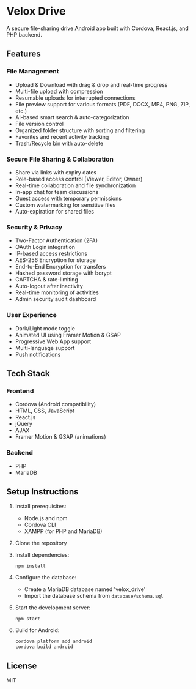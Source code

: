 # Velox Drive

A secure file-sharing drive Android app built with Cordova, React.js, and PHP backend.

## Features

### File Management
- Upload & Download with drag & drop and real-time progress
- Multi-file upload with compression
- Resumable uploads for interrupted connections
- File preview support for various formats (PDF, DOCX, MP4, PNG, ZIP, etc.)
- AI-based smart search & auto-categorization
- File version control
- Organized folder structure with sorting and filtering
- Favorites and recent activity tracking
- Trash/Recycle bin with auto-delete

### Secure File Sharing & Collaboration
- Share via links with expiry dates
- Role-based access control (Viewer, Editor, Owner)
- Real-time collaboration and file synchronization
- In-app chat for team discussions
- Guest access with temporary permissions
- Custom watermarking for sensitive files
- Auto-expiration for shared files

### Security & Privacy
- Two-Factor Authentication (2FA)
- OAuth Login integration
- IP-based access restrictions
- AES-256 Encryption for storage
- End-to-End Encryption for transfers
- Hashed password storage with bcrypt
- CAPTCHA & rate-limiting
- Auto-logout after inactivity
- Real-time monitoring of activities
- Admin security audit dashboard

### User Experience
- Dark/Light mode toggle
- Animated UI using Framer Motion & GSAP
- Progressive Web App support
- Multi-language support
- Push notifications

## Tech Stack

### Frontend
- Cordova (Android compatibility)
- HTML, CSS, JavaScript
- React.js
- jQuery
- AJAX
- Framer Motion & GSAP (animations)

### Backend
- PHP
- MariaDB

## Setup Instructions

1. Install prerequisites:
   - Node.js and npm
   - Cordova CLI
   - XAMPP (for PHP and MariaDB)

2. Clone the repository

3. Install dependencies:
   ```
   npm install
   ```

4. Configure the database:
   - Create a MariaDB database named 'velox_drive'
   - Import the database schema from `database/schema.sql`

5. Start the development server:
   ```
   npm start
   ```

6. Build for Android:
   ```
   cordova platform add android
   cordova build android
   ```

## License

MIT